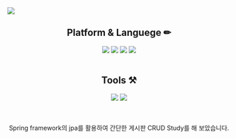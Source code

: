 <img src="https://capsule-render.vercel.app/api?type=waving&color=auto&height=200&section=header&text=Board%20CRUD&fontSize=60" />


<div align="center">
  <h2> Platform & Languege ✏ </h2>
  <img src="https://img.shields.io/badge/spring-6DB33F?style=flat-square&logo=Spring&logoColor=green"/>
  <img src="https://img.shields.io/badge/MariaDB-003545?style=flat-square&logo=MariaDB&logoColor=brown"/>
  <img src="https://img.shields.io/badge/Java-007396?style=flat-square&logo=Java&logoColor=red"/>
  <img src="https://img.shields.io/badge/HTML5-E34F26?style=flat-square&logo=HTML5&logoColor=white"/>
</div>
<br />
<div align="center">
  <h2> Tools ⚒ </h2>
  <img src="https://img.shields.io/badge/IntelliJ IDEA-000000?style=flat-square&logo=IntelliJ IDEA&logoColor=white"/>
  <img src="https://img.shields.io/badge/GitHub-181717?style=flat-square&logo=GitHub&logoColor=white"/>
  <br/><br/><br/>
  <p>Spring framework의 jpa를 활용하여 간단한 게시판 CRUD Study를 해 보았습니다.</p>
</div>

